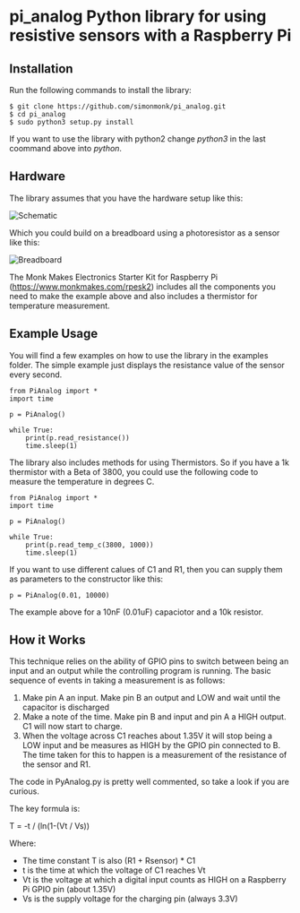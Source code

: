# pi_analog Python library for using resistive sensors with a Raspberry Pi

## Installation

Run the following commands to install the library:

```
$ git clone https://github.com/simonmonk/pi_analog.git
$ cd pi_analog
$ sudo python3 setup.py install
```

If you want to use the library with python2 change _python3_ in the last coommand above into _python_.

## Hardware

The library assumes that you have the hardware setup like this:

![Schematic](https://github.com/simonmonk/pi_analog/blob/master/hardware/schematic.png?raw=true)

Which you could build on a breadboard using a photoresistor as a sensor like this:

![Breadboard](https://github.com/simonmonk/pi_analog/blob/master/hardware/breadboard.png?raw=true)

The Monk Makes Electronics Starter Kit for Raspberry Pi (https://www.monkmakes.com/rpesk2) includes all the components you need to make the example above and also includes a thermistor for temperature measurement.



## Example Usage

You will find a few examples on how to use the library in the examples folder. The simple example just displays the resistance value of the sensor every second.

```
from PiAnalog import *
import time

p = PiAnalog()

while True:
    print(p.read_resistance())
    time.sleep(1)
```


The library also includes methods for using Thermistors. So if you have a 1k thermistor with a Beta of 3800, you could use the following code to measure the temperature in degrees C.

```
from PiAnalog import *
import time

p = PiAnalog()

while True:
    print(p.read_temp_c(3800, 1000))
    time.sleep(1)
```

If you want to use different calues of C1 and R1, then you can supply them as parameters to the constructor like this:

```
p = PiAnalog(0.01, 10000)
```

The example above for a 10nF (0.01uF) capaciotor and a 10k resistor.


## How it Works

This technique relies on the ability of GPIO pins to switch between being an input and an output while the controlling program is running. The basic sequence of events in taking a measurement is as follows:

1. Make pin A an input. Make pin B an output and LOW and wait until the capacitor is discharged
2. Make a note of the time. Make pin B and input and pin A a HIGH output. C1 will now start to charge.
3. When the voltage across C1 reaches about 1.35V  it will stop being a LOW input and be measures as HIGH by the GPIO pin connected to B. The time taken for this to happen is a measurement of the resistance of the sensor and R1.
 

The code in PyAnalog.py is pretty well commented, so take a look if you are curious.

The key formula is:

T = -t / (ln(1-(Vt / Vs))

Where:
* The time constant T is also (R1 + Rsensor) * C1
* t is the time at which the voltage of C1 reaches Vt
* Vt is the voltage at which a digital input counts as HIGH on a Raspberry Pi GPIO pin (about 1.35V)
* Vs is the supply voltage for the charging pin (always 3.3V)


